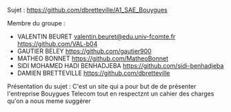 Sujet : https://github.com/dbretteville/A1_SAE_Bouygues

Membre du groupe :
- VALENTIN BEURET valentin.beuret@edu.univ-fcomte.fr https://github.com/VAL-b04
- GAUTIER BELEY https://github.com/gautier900
- MATHEO BONNET https://github.com/MatheoBonnet
- SIDI MOHAMED HADI BENHADJEBA https://github.com/sidi-benhadjeba
- DAMIEN BRETTEVILLE https://github.com/dbretteville

Présentation du sujet : C'est un site qui a pour but de de présenter l'entreprise Bouygues Telecom tout en respectznt un cahier des charges qu'on a nous meme suggérer 


